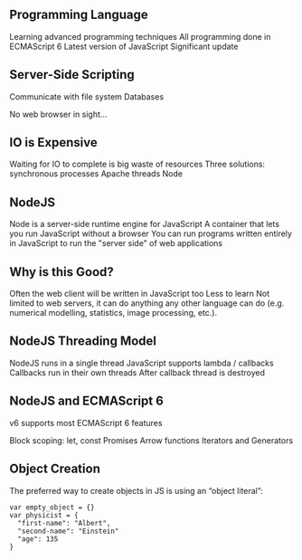 
## Programming Language

Learning advanced programming techniques
All programming done in ECMAScript 6
Latest version of JavaScript
Significant update

## Server-Side Scripting

Communicate with file system
Databases

No web browser in sight...

## IO is Expensive

Waiting for IO to complete is big waste of resources
Three solutions:
synchronous
processes		Apache
threads			Node

## NodeJS

Node is a server-side runtime engine for JavaScript
A container that lets you run JavaScript without a browser
You can run programs written entirely in JavaScript to run the "server side" of web applications

## Why is this Good?

Often the web client will be written in JavaScript too
Less to learn
Not limited to web servers, it can do anything any other language can do (e.g. numerical modelling, statistics, image processing, etc.).

## NodeJS Threading Model

NodeJS runs in a single thread
JavaScript supports lambda / callbacks
Callbacks run in their own threads
After callback thread is destroyed

## NodeJS and ECMAScript 6

v6 supports most ECMAScript 6 features

Block scoping: let, const
Promises
Arrow functions
Iterators and Generators

## Object Creation

The preferred way to create objects in JS is using an “object literal”:
```
var empty_object = {}
var physicist = {
  "first-name": "Albert",
  "second-name": "Einstein"
  "age": 135
}
```
